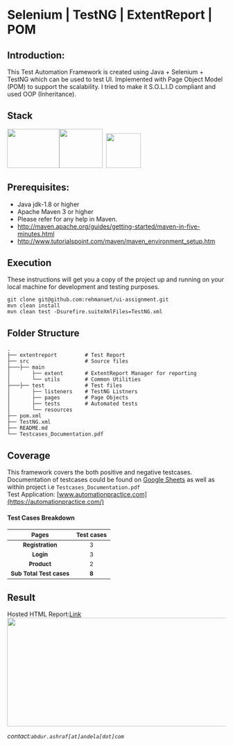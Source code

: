 # Selenium | TestNG | ExtentReport | POM
Introduction:
---------------
This Test Automation Framework is created using Java + Selenium + TestNG which can be used to test UI. Implemented with Page Object Model (POM) to support the scalability. I tried to make it S.O.L.I.D compliant and used OOP (Inheritance).

Stack
---------------
<img src="https://brandslogos.com/wp-content/uploads/images/large/java-logo-1.png?raw=true?raw=true" width="120" height="90" /><img src="https://upload.wikimedia.org/wikipedia/commons/d/d5/Selenium_Logo.png?raw=true" width="100" height="90"/>&nbsp;&nbsp;<img src="https://www.extentreports.com/wp-content/uploads/2018/09/Extent_logomark_transparentbg.png?raw=true" width="80" height="80" />


Prerequisites:
---------------
*	Java jdk-1.8 or higher
*	Apache Maven 3 or higher
*	Please refer for any help in Maven.
* 	http://maven.apache.org/guides/getting-started/maven-in-five-minutes.html
* 	http://www.tutorialspoint.com/maven/maven_environment_setup.htm

Execution
---------------
These instructions will get you a copy of the project up and running on your local machine for development and testing purposes.

```
git clone git@github.com:rehmanuet/ui-assignment.git
mvn clean install
mvn clean test -Dsurefire.suiteXmlFiles=TestNG.xml
```

Folder Structure
---------------
```
.
├── extentreport         # Test Report
├── src                  # Source files
├───├── main             
│   	├── extent       # ExtentReport Manager for reporting
│   	└── utils        # Common Utilities
├───├── test             # Test files
│   	├── listeners    # TestNG Listners
│   	├── pages        # Page Objects
│       ├── tests        # Automated tests
│   	└── resources     
├── pom.xml              
├── TestNG.xml
├── README.md
└── Testcases_Documentation.pdf
```

Coverage
---------------
This framework covers the both positive and negative testcases.
Documentation of testcases could be found on [Google Sheets](https://docs.google.com/spreadsheets/d/1wOXMjlHbKgl4n7AcCAfOLqjzCm-CqXIt0TRLI-O1mXg/edit?usp=sharing) as well as within project i.e `Testcases_Documentation.pdf` </br>
Test Application: [www.automationpractice.com](https://automationpractice.com/)

#### Test Cases Breakdown
|    <sub>Pages</sub>  |    <sub>Test cases</sub> |
| :-:  | :-: |
|    <b> <sub>Registration</sub> </b>   | <sub>3</sub>  |
|    <b> <sub>Login</sub> </b>   | <sub>3</sub>  |
|    <b> <sub>Product</sub> </b>   | <sub>2</sub>  |
<b><sub>Sub Total Test cases</sub></b>|    <b><sub>8</b></sub> |


Result
---------------
Hosted HTML Report:[Link](https://scarlet-ivory-36.tiiny.site/)<br />
<img src="https://github.com/rehmanuet/DataEssential/blob/master/junk/ui-result.png?raw=true?raw=true" width="800" height="250" />

_contact:`abdur.ashraf[at]andela[dot]com`_ 
